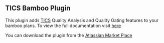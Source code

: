## TICS Bamboo Plugin

This plugin adds [TICS](https://tiobe.com/tics/fact-sheet) Quality Analysis and Quality Gating features to your bamboo plans. To view the full documentation visit 
[here](https://portal.tiobe.com/2020.4/docs/#doc=user/bamboo.html)

You can download the plugin from the [Atlassian Market Place](https://marketplace.atlassian.com/apps/1224035/tics-bamboo-plugin)